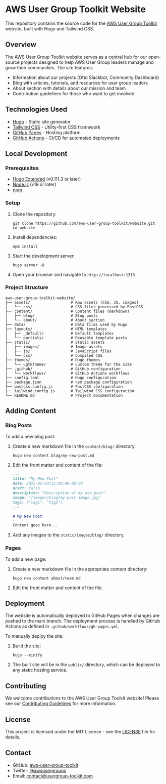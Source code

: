 # AWS User Group Toolkit Website

This repository contains the source code for the [AWS User Group Toolkit](https://usergroup-toolkit.com) website, built with Hugo and Tailwind CSS.

## Overview

The AWS User Group Toolkit website serves as a central hub for our open-source projects designed to help AWS User Group leaders manage and grow their communities. The site features:

- Information about our projects (Otto Slackbot, Community Dashboard)
- Blog with articles, tutorials, and resources for user group leaders
- About section with details about our mission and team
- Contribution guidelines for those who want to get involved

## Technologies Used

- [Hugo](https://gohugo.io/) - Static site generator
- [Tailwind CSS](https://tailwindcss.com/) - Utility-first CSS framework
- [GitHub Pages](https://pages.github.com/) - Hosting platform
- [GitHub Actions](https://github.com/features/actions) - CI/CD for automated deployments

## Local Development

### Prerequisites

- [Hugo Extended](https://gohugo.io/getting-started/installing/) (v0.111.3 or later)
- [Node.js](https://nodejs.org/) (v18 or later)
- [npm](https://www.npmjs.com/)

### Setup

1. Clone the repository:
   ```
   git clone https://github.com/aws-user-group-toolkit/website.git
   cd website
   ```

2. Install dependencies:
   ```
   npm install
   ```

3. Start the development server:
   ```
   hugo server -D
   ```

4. Open your browser and navigate to `http://localhost:1313`

### Project Structure

```
aws-user-group-toolkit-website/
├── assets/                  # Raw assets (CSS, JS, images)
│   └── css/                 # CSS files processed by PostCSS
├── content/                 # Content files (markdown)
│   ├── blog/                # Blog posts
│   └── about/               # About section
├── data/                    # Data files used by Hugo
├── layouts/                 # HTML templates
│   ├── _default/            # Default templates
│   └── partials/            # Reusable template parts
├── static/                  # Static assets
│   ├── images/              # Image assets
│   ├── js/                  # JavaScript files
│   └── css/                 # Compiled CSS
├── themes/                  # Hugo themes
│   └── ugtktheme/           # Custom theme for the site
├── .github/                 # GitHub configuration
│   └── workflows/           # GitHub Actions workflows
├── config.toml              # Hugo configuration
├── package.json             # npm package configuration
├── postcss.config.js        # PostCSS configuration
├── tailwind.config.js       # Tailwind CSS configuration
└── README.md                # Project documentation
```

## Adding Content

### Blog Posts

To add a new blog post:

1. Create a new markdown file in the `content/blog/` directory:
   ```
   hugo new content blog/my-new-post.md
   ```

2. Edit the front matter and content of the file:
   ```markdown
   ---
   title: "My New Post"
   date: 2025-05-03T12:00:00-00:00
   draft: false
   description: "Description of my new post"
   image: "/images/blog/my-post-image.jpg"
   tags: ["tag1", "tag2"]
   ---

   # My New Post

   Content goes here...
   ```

3. Add any images to the `static/images/blog/` directory.

### Pages

To add a new page:

1. Create a new markdown file in the appropriate content directory:
   ```
   hugo new content about/team.md
   ```

2. Edit the front matter and content of the file.

## Deployment

The website is automatically deployed to GitHub Pages when changes are pushed to the main branch. The deployment process is handled by GitHub Actions as defined in `.github/workflows/gh-pages.yml`.

To manually deploy the site:

1. Build the site:
   ```
   hugo --minify
   ```

2. The built site will be in the `public/` directory, which can be deployed to any static hosting service.

## Contributing

We welcome contributions to the AWS User Group Toolkit website! Please see our [Contributing Guidelines](CONTRIBUTING.md) for more information.

## License

This project is licensed under the MIT License - see the [LICENSE](LICENSE) file for details.

## Contact

- GitHub: [aws-user-group-toolkit](https://github.com/aws-user-group-toolkit)
- Twitter: [@awsusergroups](https://twitter.com/awsusergroups)
- Email: [contact@usergroup-toolkit.com](mailto:contact@usergroup-toolkit.com)
